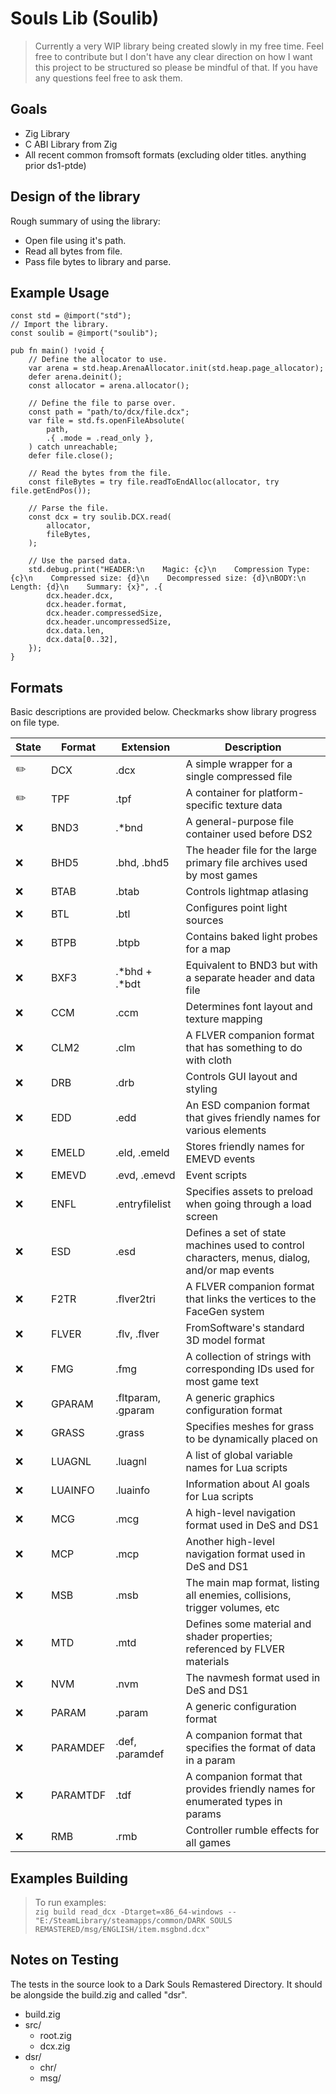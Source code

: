 # Souls Lib (Soulib)

> Currently a very WIP library being created slowly in my free time. Feel free to contribute but I don't have any clear direction on how I want this project to be structured so please be mindful of that. If you have any questions feel free to ask them.

## Goals

- Zig Library
- C ABI Library from Zig
- All recent common fromsoft formats (excluding older titles. anything prior ds1-ptde)

## Design of the library

Rough summary of using the library:

- Open file using it's path.
- Read all bytes from file.
- Pass file bytes to library and parse.

## Example Usage

```zig
const std = @import("std");
// Import the library.
const soulib = @import("soulib");

pub fn main() !void {
    // Define the allocator to use.
    var arena = std.heap.ArenaAllocator.init(std.heap.page_allocator);
    defer arena.deinit();
    const allocator = arena.allocator();

    // Define the file to parse over.
    const path = "path/to/dcx/file.dcx";
    var file = std.fs.openFileAbsolute(
        path,
        .{ .mode = .read_only },
    ) catch unreachable;
    defer file.close();

    // Read the bytes from the file.
    const fileBytes = try file.readToEndAlloc(allocator, try file.getEndPos());

    // Parse the file.
    const dcx = try soulib.DCX.read(
        allocator,
        fileBytes,
    );
    
    // Use the parsed data.
    std.debug.print("HEADER:\n    Magic: {c}\n    Compression Type: {c}\n    Compressed size: {d}\n    Decompressed size: {d}\nBODY:\n    Length: {d}\n    Summary: {x}", .{
        dcx.header.dcx,
        dcx.header.format,
        dcx.header.compressedSize,
        dcx.header.uncompressedSize,
        dcx.data.len,
        dcx.data[0..32],
    });
}
```

## Formats

Basic descriptions are provided below. Checkmarks show library progress on file type.

State | Format | Extension | Description
------ | ------ | --------- | -----------
✏️ |  DCX | .dcx | A simple wrapper for a single compressed file
✏️ |  TPF | .tpf | A container for platform-specific texture data
❌ |  BND3 | .\*bnd | A general-purpose file container used before DS2
❌ |  BHD5 | .bhd, .bhd5 | The header file for the large primary file archives used by most games
❌ |  BTAB | .btab | Controls lightmap atlasing
❌ |  BTL | .btl | Configures point light sources
❌ |  BTPB | .btpb | Contains baked light probes for a map
❌ |  BXF3 | .\*bhd + .\*bdt | Equivalent to BND3 but with a separate header and data file
❌ |  CCM | .ccm | Determines font layout and texture mapping
❌ |  CLM2 | .clm | A FLVER companion format that has something to do with cloth
❌ |  DRB | .drb | Controls GUI layout and styling
❌ |  EDD | .edd | An ESD companion format that gives friendly names for various elements
❌ |  EMELD | .eld, .emeld | Stores friendly names for EMEVD events
❌ |  EMEVD | .evd, .emevd | Event scripts
❌ |  ENFL | .entryfilelist | Specifies assets to preload when going through a load screen
❌ |  ESD | .esd | Defines a set of state machines used to control characters, menus, dialog, and/or map events
❌ |  F2TR | .flver2tri | A FLVER companion format that links the vertices to the FaceGen system
❌ |  FLVER | .flv, .flver | FromSoftware's standard 3D model format
❌ |  FMG | .fmg | A collection of strings with corresponding IDs used for most game text
❌ |  GPARAM | .fltparam, .gparam | A generic graphics configuration format
❌ |  GRASS | .grass | Specifies meshes for grass to be dynamically placed on
❌ |  LUAGNL | .luagnl | A list of global variable names for Lua scripts
❌ |  LUAINFO | .luainfo | Information about AI goals for Lua scripts
❌ |  MCG | .mcg | A high-level navigation format used in DeS and DS1
❌ |  MCP | .mcp | Another high-level navigation format used in DeS and DS1
❌ |  MSB | .msb | The main map format, listing all enemies, collisions, trigger volumes, etc
❌ |  MTD | .mtd | Defines some material and shader properties; referenced by FLVER materials
❌ |  NVM | .nvm | The navmesh format used in DeS and DS1
❌ |  PARAM | .param | A generic configuration format
❌ |  PARAMDEF | .def, .paramdef | A companion format that specifies the format of data in a param
❌ |  PARAMTDF | .tdf | A companion format that provides friendly names for enumerated types in params
❌ |  RMB | .rmb | Controller rumble effects for all games

## Examples Building

> To run examples:  
`zig build read_dcx -Dtarget=x86_64-windows -- "E:/SteamLibrary/steamapps/common/DARK SOULS REMASTERED/msg/ENGLISH/item.msgbnd.dcx"`

## Notes on Testing

The tests in the source look to a Dark Souls Remastered Directory. It should be alongside the build.zig and called "dsr".

- build.zig
- src/
  - root.zig
  - dcx.zig
- dsr/
  - chr/
  - msg/
